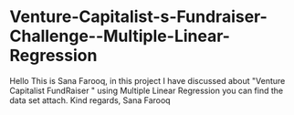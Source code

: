 # Venture-Capitalist-s-Fundraiser-Challenge--Multiple-Linear-Regression
Hello This is Sana Farooq, in this project I have discussed about "Venture Capitalist FundRaiser " using Multiple Linear Regression you can find the data set attach. Kind regards, Sana Farooq
